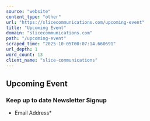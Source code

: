```yaml
---
source: "website"
content_type: "other"
url: "https://slicecommunications.com/upcoming-event"
title: "Upcoming Event"
domain: "slicecommunications.com"
path: "/upcoming-event"
scraped_time: "2025-10-05T00:07:14.660691"
url_depth: 1
word_count: 13
client_name: "slice-communications"
---
```


## Upcoming Event

### Keep up to date Newsletter Signup

*   Email Address*